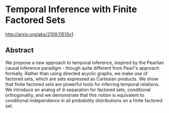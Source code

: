 # Temporal Inference with Finite Factored Sets
http://arxiv.org/abs/2109.11513v1
## Abstract
We propose a new approach to temporal inference, inspired by the Pearlian causal inference paradigm - though quite different from Pearl's approach formally. Rather than using directed acyclic graphs, we make use of factored sets, which are sets expressed as Cartesian products. We show that finite factored sets are powerful tools for inferring temporal relations. We introduce an analog of d-separation for factored sets, conditional orthogonality, and we demonstrate that this notion is equivalent to conditional independence in all probability distributions on a finite factored set.